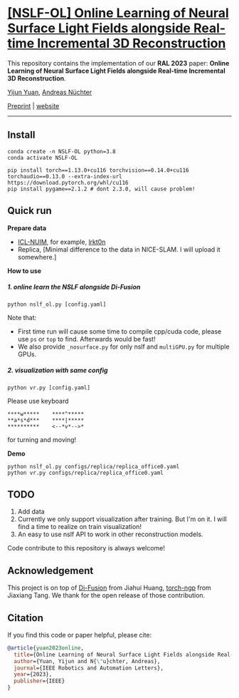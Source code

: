 # [[NSLF-OL] Online Learning of Neural Surface Light Fields alongside Real-time Incremental 3D Reconstruction](https://jarrome.github.io/NSLF-OL/)

This repository contains the implementation of our **RAL 2023** paper: **Online Learning of Neural Surface Light Fields alongside Real-time Incremental 3D Reconstruction**.

[Yijun Yuan](https://jarrome.github.io/), [Andreas Nüchter](https://www.informatik.uni-wuerzburg.de/space/mitarbeiter/nuechter/)

[Preprint]() |  [website](https://jarrome.github.io/NSLF-OL/)

---

## Install
```
conda create -n NSLF-OL python=3.8
conda activate NSLF-OL

pip install torch==1.13.0+cu116 torchvision==0.14.0+cu116 torchaudio==0.13.0 --extra-index-url https://download.pytorch.org/whl/cu116
pip install pygame==2.1.2 # dont 2.3.0, will cause problem!
```

## Quick run
**Prepare data**
* [ICL-NUIM](https://www.doc.ic.ac.uk/~ahanda/VaFRIC/iclnuim.html), for example, [lrkt0n](http://www.doc.ic.ac.uk/~ahanda/living_room_traj0n_frei_png.tar.gz)
* Replica, [Minimal difference to the data in NICE-SLAM. I will upload it somewhere.]

**How to use**
##### 1. online learn the NSLF alongside Di-Fusion
```
python nslf_ol.py [config.yaml]
```
Note that:
* First time run will cause some time to compile cpp/cuda code, please use `ps` or `top` to find. Afterwards would be fast!
* We also provide `_nosurface.py` for only nslf and `multiGPU.py` for multiple GPUs.



##### 2. visualization with same config
```
python vr.py [config.yaml]
```
Please use keyboard
```
****w*****    ****^*****
**a*s*d***    ****|***** 
**********    <--*v*-->*
```
for turning and moving!



**Demo**
```
python nslf_ol.py configs/replica/replica_office0.yaml
python vr.py configs/replica/replica_office0.yaml
```

## TODO
1. Add data
2. Currently we only support visualization after training. But I'm on it. I will find a time to realize on train visualization!
3. An easy to use nslf API to work in other reconstruction models.

Code contribute to this repository is always welcome!

## Acknowledgement
This project is on top of [Di-Fusion](https://github.com/huangjh-pub/di-fusion) from Jiahui Huang, [torch-ngp](https://github.com/ashawkey/torch-ngp) from Jiaxiang Tang. We thank for the open release of those contribution.

## Citation
If you find this code or paper helpful, please cite:
```bibtex
@article{yuan2023online,
  title={Online Learning of Neural Surface Light Fields alongside Real-time Incremental 3D Reconstruction},
  author={Yuan, Yijun and N{\"u}chter, Andreas},
  journal={IEEE Robotics and Automation Letters},
  year={2023},
  publisher={IEEE}
}
```
